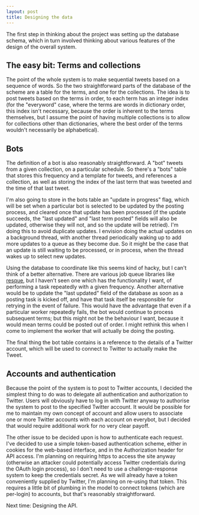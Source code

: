```yaml
---
layout: post
title: Designing the data
---
```


The first step in thinking about the project was setting up the database schema, 
which in turn involved thinking about various features of the design of the 
overall system.

## The easy bit: Terms and collections

The point of the whole system is to make sequential tweets based on a sequence
of words. So the two straightforward parts of the database of the scheme are
a table for the terms, and one for the collections. The idea is to post tweets
based on the terms in order, to each term has an integer index (for the 
"everyword" case, where the terms are words in dictionary order, this index 
isn't necessary, because the order is inherent to the terms themselves, but
I assume the point of having multiple collections is to allow for collections
other than dictionaries, where the best order of the terms wouldn't necessarily
be alphabetical).

## Bots

The definition of a bot is also reasonably straightforward. A "bot" tweets
from a given collection, on a particular schedule. So there's a "bots" table that
stores this frequency and a template for tweets, and references a collection, as 
well as storing the index of the last term that was tweeted and the time of that
last tweet. 

I'm also going to store in the bots table an "update in progress" flag, which
will be set when a particular bot is selected to be updated by the posting 
process, and cleared once that update has been processed (if the update succeeds,
the "last updated" and "last term posted" fields will also be updated, otherwise
they will not, and so the update will be retried). I'm doing this to avoid
duplicate updates. I envision doing the actual updates on a background thread,
with another thread periodically waking up to add more updates to a queue as
they become due. So it might be the case that an update is still waiting to
be processed, or in process, when the thread wakes up to select new updates.

Using the database to coordinate like this seems kind of hacky, but I can't 
think of a better alternative. There are various job queue libraries like 
[resque](https://github.com/resque/resque), but I haven't seen one which has the 
functionality I want, of performing
a task repeatedly with a given frequency. Another alternative would be to
update the "last updated" field of the database as soon as a posting task is
kicked off, and have that task itself be responsible for retrying in the event
of failure. This would have the advantage that even if a particular worker
repeatedly fails, the bot would continue to process subsequent terms; but this
might not be the behaviour I want, because it would mean terms could be posted
out of order. I might rethink this when I come to implement the worker that
will actually be doing the posting.

The final thing the bot table contains is a reference to the details of a Twitter
account, which will be used to connect to Twitter to actually make the Tweet.

## Accounts and authentication

Because the point of the system is to post to Twitter accounts, I decided the
simplest thing to do was to delegate all authentication and authorization to
Twitter. Users will obviously have to log in with Twitter anyway to authorise
the system to post to the specified Twitter account. It would be possible for
me to maintain my own concept of account and allow users to associate one or 
more Twitter accounts with each account on everybot, but I decided that would
require additional work for no very clear payoff. 

The other issue to be decided upon is how to authenticate each request. I've 
decided to use a simple token-based authentication scheme, either in cookies
for the web-based interface, and in the Authorization header for API access. 
I'm planning on requiring https to access the site anyway (otherwise an attacker
could potentially access Twitter credentials during the OAuth login process), so
I don't need to use a challenge-response system to keep the credentials secret.
As we will already have a token conveniently supplied by Twitter, I'm planning
on re-using that token. This requires a little bit of plumbing in the model to
connect tokens (which are per-login) to accounts, but that's reasonably 
straightforward.

Next time: Designing the API.


